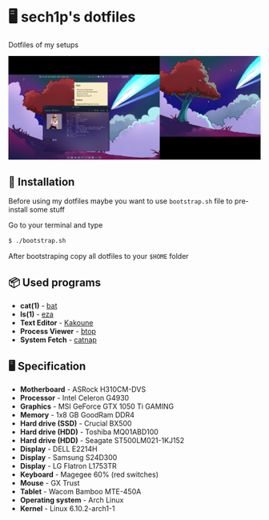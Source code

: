 <p align="center">

# 🖥️ sech1p's dotfiles

Dotfiles of my setups

![Screenshot of 'moon' - computer with Arch](screenshot.png)

</p>

## 💾 Installation

Before using my dotfiles maybe you want to use `bootstrap.sh` file to pre-install some stuff

Go to your terminal and type

```sh
$ ./bootstrap.sh
```

After bootstraping copy all dotfiles to your `$HOME` folder

## 📦 Used programs

* **cat(1)** - [bat](https://github.com/sharkdp/bat)
* **ls(1)** - [eza](https://eza.rocks)
* **Text Editor** - [Kakoune](https://kakoune.org)
* **Process Viewer** - [btop](https://github.com/aristocratos/btop)
* **System Fetch** - [catnap](https://catnap-fetch.xyz)

## 🖥️ Specification

* **Motherboard** - ASRock H310CM-DVS
* **Processor** - Intel Celeron G4930
* **Graphics** - MSI GeForce GTX 1050 Ti GAMING
* **Memory** - 1x8 GB GoodRam DDR4
* **Hard drive (SSD)** - Crucial BX500
* **Hard drive (HDD)** - Toshiba MQ01ABD100
* **Hard drive (HDD)** - Seagate ST500LM021-1KJ152
* **Display** - DELL E2214H
* **Display** - Samsung S24D300
* **Display** - LG Flatron L1753TR
* **Keyboard** - Magegee 60% (red switches)
* **Mouse** - GX Trust
* **Tablet** - Wacom Bamboo MTE-450A
* **Operating system** - Arch Linux
* **Kernel** - Linux 6.10.2-arch1-1
